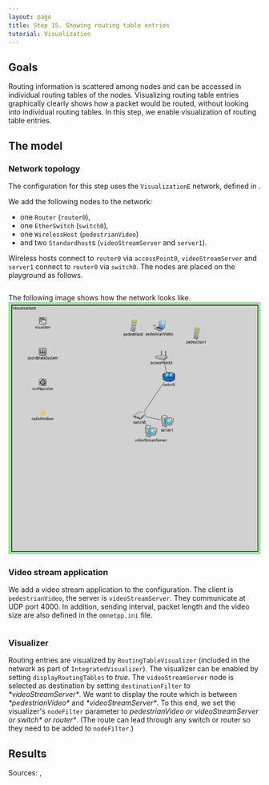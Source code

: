 ```yaml
---
layout: page
title: Step 15. Showing routing table entries
tutorial: Visualization
---
```


## Goals
Routing information is scattered among nodes and can be accessed
in individual routing tables of the nodes. Visualizing routing table entries graphically
clearly shows how a packet would be routed, without looking into individual routing tables.
In this step, we enable visualization of routing table entries.

## The model

### Network topology
The configuration for this step uses the `VisualizationE` network, defined in <a srcfile="../visualization/VisualizationE.ned"/>.

We add the following nodes to the network:
- one `Router` (`router0`),
- one `EtherSwitch` (`switch0`),
- one `WirelessHost` (`pedestrianVideo`)
- and two `Standardhost`s (`videoStreamServer` and `server1`).

Wireless hosts connect to `router0` via `accessPoint0`, `videoStreamServer`
and `server1` connect to `router0` via `switch0`.
The nodes are placed on the playground as follows.
<pre class="snippet" src="../../visualization/omnetpp.ini" from="# initializing pedestrianVideo position" until="# videoStreamServer application settings"></pre>

The following image shows how the network looks like.
<img class="screen" src="step15_model_network.png">

### Video stream application
We add a video stream application to the configuration. The client is `pedestrianVideo`,
the server is `videoStreamServer`. They communicate at UDP port 4000. In addition, sending interval,
packet length and the video size are also defined in the `omnetpp.ini` file.
<pre class="snippet" src="../../visualization/omnetpp.ini" from="# videoStreamServer application settings" until="# showing routing table entries towards videoStreamServer"></pre>

### Visualizer

Routing entries are visualized by `RoutingTableVisualizer` (included in the network
as part of `IntegratedVisualizer`). The visualizer can be enabled by setting
`displayRoutingTables` to *true*. The `videoStreamServer` node is selected as destination by setting
`destinationFilter` to *\*videoStreamServer\**. We want to display the route which is
between *\*pedestrianVideo\** and *\*videoStreamServer\**. To this end, we set
the visualizer's `nodeFilter` parameter to
*pedestrianVideo or videoStreamServer or switch\* or router\**.
(The route can lead through any switch or router so they need to be added to `nodeFilter`.)

## Results

<!--
When we start the simulation we can see that, the routingTableVisualizer draw arrows
to represent the routes. This is because by default netmask routes, default routes
and static routes added to routing table. Later we change that.<br>
[img: routes]

After 1 second the VoIP application starts and VoIP data links appear,
because dataLinkVisualizer is on. After 5 seconds the videoPedestrian sends
request to the videoStreamServer and the application starts.
In the Module view mode we can follow the progress. The client send the request,
and in response the server starts the video stream.
[gif: video stream start]
-->

Sources: <a srcfile="../visualization/omnetpp.ini" />, <a srcfile="../visualization/VisualizationE.ned" />
